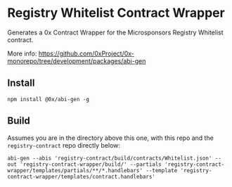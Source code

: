 # Registry Whitelist Contract Wrapper
Generates a 0x Contract Wrapper for the Microsponsors Registry Whitelist contract.

More info:
https://github.com/0xProject/0x-monorepo/tree/development/packages/abi-gen

## Install
```
npm install @0x/abi-gen -g
```

## Build
Assumes you are in the directory above this one, with this repo and the `registry-contract` repo directly below:
```
abi-gen --abis 'registry-contract/build/contracts/Whitelist.json' --out 'registry-contract-wrapper/build/' --partials 'registry-contract-wrapper/templates/partials/**/*.handlebars' --template 'registry-contract-wrapper/templates/contract.handlebars'
```

